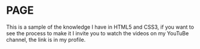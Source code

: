 # PAGE
This is a sample of the knowledge I have in HTML5 and CSS3, if you want to see the process to make it I invite you to watch the videos on my YouTuBe channel, the link is in my profile.
